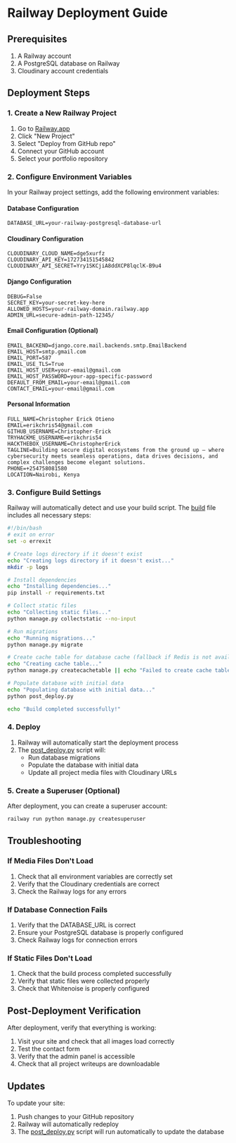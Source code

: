 # Railway Deployment Guide

## Prerequisites

1. A Railway account
2. A PostgreSQL database on Railway
3. Cloudinary account credentials

## Deployment Steps

### 1. Create a New Railway Project

1. Go to [Railway.app](https://railway.app/)
2. Click "New Project"
3. Select "Deploy from GitHub repo"
4. Connect your GitHub account
5. Select your portfolio repository

### 2. Configure Environment Variables

In your Railway project settings, add the following environment variables:

#### Database Configuration
```
DATABASE_URL=your-railway-postgresql-database-url
```

#### Cloudinary Configuration
```
CLOUDINARY_CLOUD_NAME=dge5xurfz
CLOUDINARY_API_KEY=172734151545842
CLOUDINARY_API_SECRET=Yry1SKCjiA8ddXCP8lqclK-B9u4
```

#### Django Configuration
```
DEBUG=False
SECRET_KEY=your-secret-key-here
ALLOWED_HOSTS=your-railway-domain.railway.app
ADMIN_URL=secure-admin-path-12345/
```

#### Email Configuration (Optional)
```
EMAIL_BACKEND=django.core.mail.backends.smtp.EmailBackend
EMAIL_HOST=smtp.gmail.com
EMAIL_PORT=587
EMAIL_USE_TLS=True
EMAIL_HOST_USER=your-email@gmail.com
EMAIL_HOST_PASSWORD=your-app-specific-password
DEFAULT_FROM_EMAIL=your-email@gmail.com
CONTACT_EMAIL=your-email@gmail.com
```

#### Personal Information
```
FULL_NAME=Christopher Erick Otieno
EMAIL=erikchris54@gmail.com
GITHUB_USERNAME=Christopher-Erick
TRYHACKME_USERNAME=erikchris54
HACKTHEBOX_USERNAME=ChristopherErick
TAGLINE=Building secure digital ecosystems from the ground up — where cybersecurity meets seamless operations, data drives decisions, and complex challenges become elegant solutions.
PHONE=+254758081580
LOCATION=Nairobi, Kenya
```

### 3. Configure Build Settings

Railway will automatically detect and use your build script. The [build](file://c:\Users\CHRISTOPHER\Desktop\project\RESUME\build) file includes all necessary steps:

```bash
#!/bin/bash
# exit on error
set -o errexit

# Create logs directory if it doesn't exist
echo "Creating logs directory if it doesn't exist..."
mkdir -p logs

# Install dependencies
echo "Installing dependencies..."
pip install -r requirements.txt

# Collect static files
echo "Collecting static files..."
python manage.py collectstatic --no-input

# Run migrations
echo "Running migrations..."
python manage.py migrate

# Create cache table for database cache (fallback if Redis is not available)
echo "Creating cache table..."
python manage.py createcachetable || echo "Failed to create cache table, continuing..."

# Populate database with initial data
echo "Populating database with initial data..."
python post_deploy.py

echo "Build completed successfully!"
```

### 4. Deploy

1. Railway will automatically start the deployment process
2. The [post_deploy.py](file://c:\Users\CHRISTOPHER\Desktop\project\RESUME\post_deploy.py) script will:
   - Run database migrations
   - Populate the database with initial data
   - Update all project media files with Cloudinary URLs

### 5. Create a Superuser (Optional)

After deployment, you can create a superuser account:

```bash
railway run python manage.py createsuperuser
```

## Troubleshooting

### If Media Files Don't Load

1. Check that all environment variables are correctly set
2. Verify that the Cloudinary credentials are correct
3. Check the Railway logs for any errors

### If Database Connection Fails

1. Verify that the DATABASE_URL is correct
2. Ensure your PostgreSQL database is properly configured
3. Check Railway logs for connection errors

### If Static Files Don't Load

1. Check that the build process completed successfully
2. Verify that static files were collected properly
3. Check that Whitenoise is properly configured

## Post-Deployment Verification

After deployment, verify that everything is working:

1. Visit your site and check that all images load correctly
2. Test the contact form
3. Verify that the admin panel is accessible
4. Check that all project writeups are downloadable

## Updates

To update your site:

1. Push changes to your GitHub repository
2. Railway will automatically redeploy
3. The [post_deploy.py](file://c:\Users\CHRISTOPHER\Desktop\project\RESUME\post_deploy.py) script will run automatically to update the database